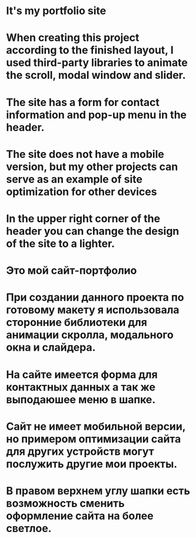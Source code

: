 # It's my portfolio site

# When creating this project according to the finished layout, I used third-party libraries to animate the scroll, modal window and slider.
# The site has a form for contact information and pop-up menu in the header.
# The site does not have a mobile version, but my other projects can serve as an example of site optimization for other devices
# In the upper right corner of the header you can change the design of the site to a lighter.

# Это мой сайт-портфолио

# При создании данного проекта по готовому макету я использовала сторонние библиотеки для анимации скролла, модального окна и слайдера. 
# На сайте имеется форма для контактных данных а так же выподаюшее меню в шапке. 
# Сайт не имеет мобильной версии, но примером оптимизации сайта для других устройств могут послужить другие мои проекты.
# В правом верхнем углу шапки есть возможность сменить оформление сайта на более светлое.
